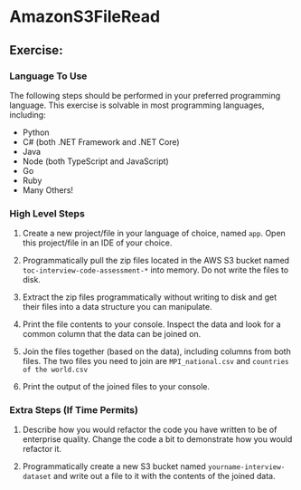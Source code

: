 # AmazonS3FileRead

## Exercise:

### Language To Use

The following steps should be performed in your preferred programming language. This exercise is solvable in most programming languages, including:

- Python
- C# (both .NET Framework and .NET Core)
- Java
- Node (both TypeScript and JavaScript)
- Go
- Ruby
- Many Others!

### High Level Steps

1. Create a new project/file in your language of choice, named `app`. Open this project/file in an IDE of your choice.

2. Programmatically pull the zip files located in the AWS S3 bucket named `toc-interview-code-assessment-*` into memory. Do not write the files to disk.

3. Extract the zip files programmatically without writing to disk and get their files into a data structure you can manipulate.

4. Print the file contents to your console. Inspect the data and look for a common column that the data can be joined on.

5. Join the files together (based on the data), including columns from both files. The two files you need to join are `MPI_national.csv` and `countries of the world.csv`

6. Print the output of the joined files to your console.

### Extra Steps (If Time Permits)

1. Describe how you would refactor the code you have written to be of enterprise quality. Change the code a bit to demonstrate how you would refactor it.

2. Programmatically create a new S3 bucket named `yourname-interview-dataset` and write out a file to it with the contents of the joined data.
